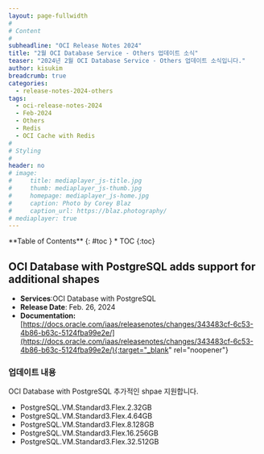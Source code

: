 ```yaml
---
layout: page-fullwidth
#
# Content
#
subheadline: "OCI Release Notes 2024"
title: "2월 OCI Database Service - Others 업데이트 소식"
teaser: "2024년 2월 OCI Database Service - Others 업데이트 소식입니다."
author: kisukim
breadcrumb: true
categories:
  - release-notes-2024-others
tags:
  - oci-release-notes-2024
  - Feb-2024
  - Others
  - Redis
  - OCI Cache with Redis
#
# Styling
#
header: no
# image:
#     title: mediaplayer_js-title.jpg
#     thumb: mediaplayer_js-thumb.jpg
#     homepage: mediaplayer_js-home.jpg
#     caption: Photo by Corey Blaz
#     caption_url: https://blaz.photography/
# mediaplayer: true
---
```


<div class="panel radius" markdown="1">
**Table of Contents**
{: #toc }
*  TOC
{:toc}
</div>

## OCI Database with PostgreSQL adds support for additional shapes
* **Services**:OCI Database with PostgreSQL
* **Release Date**: Feb. 26, 2024
* **Documentation:** [https://docs.oracle.com/iaas/releasenotes/changes/343483cf-6c53-4b86-b63c-5124fba99e2e/](https://docs.oracle.com/iaas/releasenotes/changes/343483cf-6c53-4b86-b63c-5124fba99e2e/){:target="_blank" rel="noopener"}

### 업데이트 내용
OCI Database with PostgreSQL 추가적인 shpae 지원합니다.

- PostgreSQL.VM.Standard3.Flex.2.32GB
- PostgreSQL.VM.Standard3.Flex.4.64GB
- PostgreSQL.VM.Standard3.Flex.8.128GB
- PostgreSQL.VM.Standard3.Flex.16.256GB
- PostgreSQL.VM.Standard3.Flex.32.512GB
